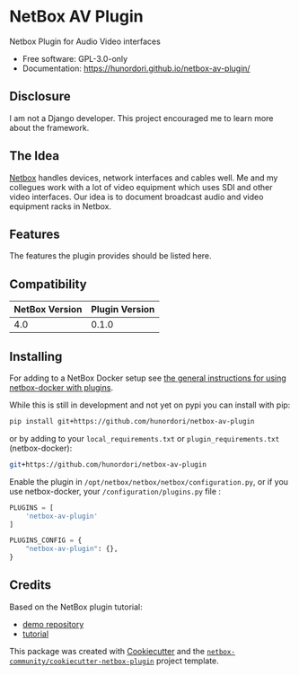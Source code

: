 # NetBox AV Plugin

Netbox Plugin for Audio Video interfaces


* Free software: GPL-3.0-only
* Documentation: https://hunordori.github.io/netbox-av-plugin/


## Disclosure

I am not a Django developer. This project encouraged me to learn more about the framework.

## The Idea

[Netbox](https://netboxlabs.com/) handles devices, network interfaces and cables well. Me and my collegues work with a lot of video equipment which uses SDI and other video interfaces. Our idea is to document broadcast audio and video equipment racks in Netbox.

## Features

The features the plugin provides should be listed here.

## Compatibility

| NetBox Version | Plugin Version |
|----------------|----------------|
|     4.0        |      0.1.0     |

## Installing

For adding to a NetBox Docker setup see
[the general instructions for using netbox-docker with plugins](https://github.com/netbox-community/netbox-docker/wiki/Using-Netbox-Plugins).

While this is still in development and not yet on pypi you can install with pip:

```bash
pip install git+https://github.com/hunordori/netbox-av-plugin
```

or by adding to your `local_requirements.txt` or `plugin_requirements.txt` (netbox-docker):

```bash
git+https://github.com/hunordori/netbox-av-plugin
```

Enable the plugin in `/opt/netbox/netbox/netbox/configuration.py`,
 or if you use netbox-docker, your `/configuration/plugins.py` file :

```python
PLUGINS = [
    'netbox-av-plugin'
]

PLUGINS_CONFIG = {
    "netbox-av-plugin": {},
}
```

## Credits

Based on the NetBox plugin tutorial:

- [demo repository](https://github.com/netbox-community/netbox-plugin-demo)
- [tutorial](https://github.com/netbox-community/netbox-plugin-tutorial)

This package was created with [Cookiecutter](https://github.com/audreyr/cookiecutter) and the [`netbox-community/cookiecutter-netbox-plugin`](https://github.com/netbox-community/cookiecutter-netbox-plugin) project template.
